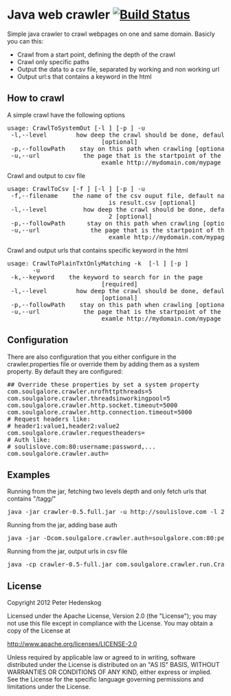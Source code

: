 # Java web crawler [![Build Status](https://secure.travis-ci.org/soulgalore/crawler.png?branch=master)](http://travis-ci.org/soulgalore/crawler)

Simple java crawler to crawl webpages on one and same domain. Basicly you can this:
<ul>
<li>Crawl from a start point, defining the depth of the crawl</li>
<li>Crawl only specific paths</li>
<li>Output the data to a csv file, separated by working and non working url</li>
<li>Output url:s that contains a keyword in the html</li>
</ul>


## How to crawl
A simple crawl have the following options
<pre>
usage: CrawlToSystemOut [-l <LEVEL>] [-p <PATH>] -u <URL>
 -l,--level <LEVEL>       how deep the crawl should be done, default is 2
                          [optional]
 -p,--followPath <PATH>   stay on this path when crawling [optional]
 -u,--url <URL>           the page that is the startpoint of the crawl,
                          examle http://mydomain.com/mypage
</pre>

Crawl and output to csv file
<pre>
usage: CrawlToCsv [-f <FILENAME>] [-l <LEVEL>] [-p <PATH>] -u <URL>
 -f,--filename <FILENAME>   the name of the csv ouput file, default name
                            is result.csv [optional]
 -l,--level <LEVEL>         how deep the crawl should be done, default is
                            2 [optional]
 -p,--followPath <PATH>     stay on this path when crawling [optional]
 -u,--url <URL>             the page that is the startpoint of the crawl,
                            examle http://mydomain.com/mypage
</pre>

Crawl and output urls that contains specific keyword in the html
<pre>
usage: CrawlToPlainTxtOnlyMatching -k <KEYWORD> [-l <LEVEL>] [-p <PATH>]
       -u <URL>
 -k,--keyword <KEYWORD>   the keyword to search for in the page
                          [required]
 -l,--level <LEVEL>       how deep the crawl should be done, default is 2
                          [optional]
 -p,--followPath <PATH>   stay on this path when crawling [optional]
 -u,--url <URL>           the page that is the startpoint of the crawl,
                          examle http://mydomain.com/mypage
</pre>


## Configuration
There are also configuration that you either configure in the crawler.properties file or override them by adding them as a system property. By default they are configured:
<pre>
## Override these properties by set a system property
com.soulgalore.crawler.nrofhttpthreads=5
com.soulgalore.crawler.threadsinworkingpool=5
com.soulgalore.crawler.http.socket.timeout=5000
com.soulgalore.crawler.http.connection.timeout=5000
# Request headers like:
# header1:value1,header2:value2
com.soulgalore.crawler.requestheaders=
# Auth like:
# soulislove.com:80:username:password,...
com.soulgalore.crawler.auth=
</pre>


## Examples

Running from the jar, fetching two levels depth and only fetch urls that contains "/tagg/"
<pre>
java -jar crawler-0.5.full.jar -u http://soulislove.com -l 2 -p /tagg/
</pre>

Running from the jar, adding base auth
<pre>
java -jar -Dcom.soulgalore.crawler.auth=soulgalore.com:80:peter:secret crawler-0.5-full.jar -u http://soulislove.com
</pre>

Running from the jar, output urls in csv file
<pre>
java -cp crawler-0.5-full.jar com.soulgalore.crawler.run.CrawlToCsv -u http://soulislove.com
</pre>

## License

Copyright 2012 Peter Hedenskog

Licensed under the Apache License, Version 2.0 (the "License");
you may not use this file except in compliance with the License.
You may obtain a copy of the License at

   http://www.apache.org/licenses/LICENSE-2.0

Unless required by applicable law or agreed to in writing, software
distributed under the License is distributed on an "AS IS" BASIS,
WITHOUT WARRANTIES OR CONDITIONS OF ANY KIND, either express or implied.
See the License for the specific language governing permissions and
limitations under the License.
